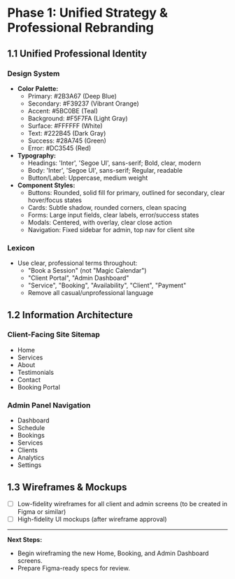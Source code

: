 # Phase 1: Unified Strategy & Professional Rebranding

## 1.1 Unified Professional Identity

### Design System

- **Color Palette:**
  - Primary: #2B3A67 (Deep Blue)
  - Secondary: #F39237 (Vibrant Orange)
  - Accent: #5BC0BE (Teal)
  - Background: #F5F7FA (Light Gray)
  - Surface: #FFFFFF (White)
  - Text: #222B45 (Dark Gray)
  - Success: #28A745 (Green)
  - Error: #DC3545 (Red)
- **Typography:**
  - Headings: 'Inter', 'Segoe UI', sans-serif; Bold, clear, modern
  - Body: 'Inter', 'Segoe UI', sans-serif; Regular, readable
  - Button/Label: Uppercase, medium weight
- **Component Styles:**
  - Buttons: Rounded, solid fill for primary, outlined for secondary, clear hover/focus states
  - Cards: Subtle shadow, rounded corners, clean spacing
  - Forms: Large input fields, clear labels, error/success states
  - Modals: Centered, with overlay, clear close action
  - Navigation: Fixed sidebar for admin, top nav for client site

### Lexicon

- Use clear, professional terms throughout:
  - "Book a Session" (not "Magic Calendar")
  - "Client Portal", "Admin Dashboard"
  - "Service", "Booking", "Availability", "Client", "Payment"
  - Remove all casual/unprofessional language

## 1.2 Information Architecture

### Client-Facing Site Sitemap

- Home
- Services
- About
- Testimonials
- Contact
- Booking Portal

### Admin Panel Navigation

- Dashboard
- Schedule
- Bookings
- Services
- Clients
- Analytics
- Settings

## 1.3 Wireframes & Mockups

- [ ] Low-fidelity wireframes for all client and admin screens (to be created in Figma or similar)
- [ ] High-fidelity UI mockups (after wireframe approval)

---

**Next Steps:**

- Begin wireframing the new Home, Booking, and Admin Dashboard screens.
- Prepare Figma-ready specs for review.
